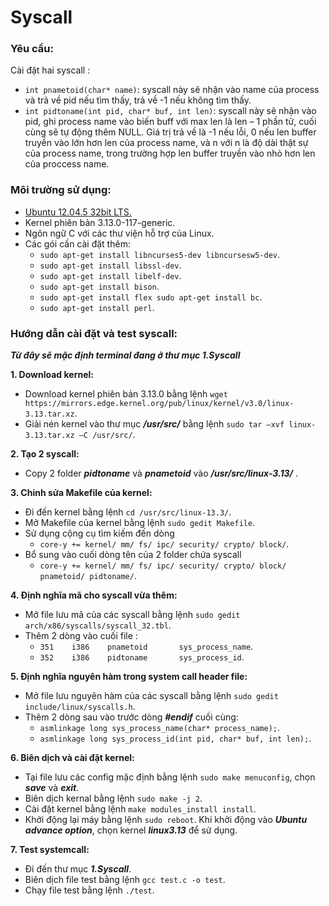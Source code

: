 # Syscall


### Yêu cầu:

Cài đặt hai syscall : 
- `int pnametoid(char* name)`: syscall này sẽ nhận vào name của process và trả về pid nếu tìm thấy, trả về -1 nếu không tìm thấy.
- `int pidtoname(int pid, char* buf, int len)`: syscall này sẽ nhận vào pid, ghi process name vào biến buff với max len là len – 1 phần tử, cuối cùng sẽ tự động thêm NULL. Giá trị trả về là -1 nếu lỗi, 0 nếu len buffer truyền vào lớn hơn len của process name, và n với n là độ dài thật sự của process name, trong trường hợp len buffer truyền vào nhỏ hơn len của proccess name.

### Môi trường sử dụng:

- [Ubuntu 12.04.5 32bit LTS.](https://releases.ubuntu.com/12.04/ubuntu-12.04.5-desktop-i386.iso)
- Kernel phiên bản 3.13.0-117-generic.
- Ngôn ngữ C với các thư viện hỗ trợ của Linux.
- Các gói cần cài đặt thêm:
    - `sudo apt-get install libncurses5-dev libncursesw5-dev`.
    - `sudo apt-get install libssl-dev`.
    - `sudo apt-get install libelf-dev`.
    - `sudo apt-get install bison`.
    - `sudo apt-get install flex sudo apt-get install bc`. 
    - `sudo apt-get install perl`.

### Hướng dẫn cài đặt và test syscall:

***Từ đây sẽ mặc định terminal đang ở thư mục 1.Syscall***

**1. Download kernel:**
- Download kernel phiên bản 3.13.0 bằng lệnh `wget  https://mirrors.edge.kernel.org/pub/linux/kernel/v3.0/linux-3.13.tar.xz`.
- Giải nén kernel vào thư mục ***/usr/src/*** bằng lệnh `sudo tar –xvf linux-3.13.tar.xz –C /usr/src/`.

**2. Tạo 2 syscall:**
- Copy 2 folder ***pidtoname*** và ***pnametoid*** vào ***/usr/src/linux-3.13/*** .

**3. Chỉnh sửa Makefile của kernel:**
- Đi đến kernel bằng lệnh `cd /usr/src/linux-13.3/`.
- Mở Makefile của kernel bằng lệnh `sudo gedit Makefile`.
- Sử dụng cộng cụ tìm kiếm đến dòng 
    - `core-y += kernel/ mm/ fs/ ipc/ security/ crypto/ block/`.
- Bổ sung vào cuối dòng tên của 2 folder chứa syscall
    - `core-y += kernel/ mm/ fs/ ipc/ security/ crypto/ block/ pnametoid/ pidtoname/`.
    
**4. Định nghĩa mã cho syscall vừa thêm:**
- Mở file lưu mã của các syscall bằng lệnh `sudo gedit arch/x86/syscalls/syscall_32.tbl`.
- Thêm 2 dòng vào cuối file :
    - `351    i386    pnametoid       sys_process_name`.
    - `352    i386    pidtoname       sys_process_id`.
    
**5. Định nghĩa nguyên hàm trong system call header file:**
- Mở file lưu nguyên hàm của các syscall bằng lệnh `sudo gedit include/linux/syscalls.h`. 
- Thêm 2 dòng sau vào trước dòng ***#endif*** cuối cùng:
    - `asmlinkage long sys_process_name(char* process_name);`.
    - `asmlinkage long sys_process_id(int pid, char* buf, int len);`.
    
**6. Biên dịch và cài đặt kernel:**
- Tại file lưu các config mặc định bằng lệnh `sudo make menuconfig`, chọn ***save*** và ***exit***. 
- Biên dịch kernal bằng lệnh `sudo make -j 2`.
- Cài đặt kernel bằng lệnh `make modules_install install`.
- Khởi động lại máy bằng lệnh `sudo reboot`. Khi khởi động vào ***Ubuntu advance option***, chọn kernel ***linux3.13*** để sử dụng.

**7. Test systemcall:**
- Đi đến thư mục ***1.Syscall***.
- Biên dịch file test bằng lệnh `gcc test.c -o test`.
- Chạy file test bằng lệnh `./test`.




    


    
    



